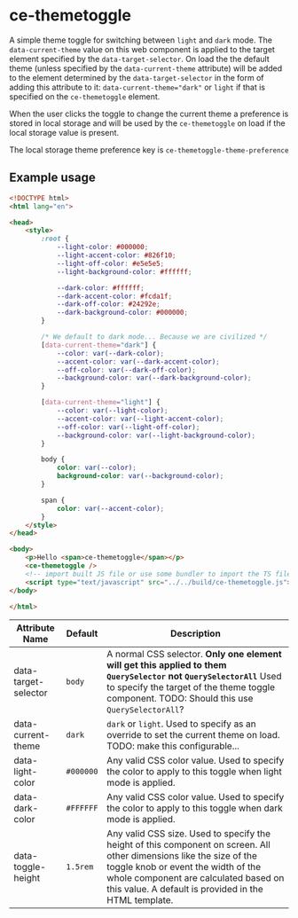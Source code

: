 # ce-themetoggle

A simple theme toggle for switching between `light` and `dark` mode. The `data-current-theme` value on this web component is applied to the target element specified by the `data-target-selector`. On load the the default theme (unless specified by the `data-current-theme` attribute) will be added to the element determined by the `data-target-selector` in the form of adding this attribute to it: `data-current-theme="dark"` or `light` if that is specified on the `ce-themetoggle` element.

When the user clicks the toggle to change the current theme a preference is stored in local storage and will be used by the `ce-themetoggle` on load if the local storage value is present.

The local storage theme preference key is `ce-themetoggle-theme-preference`

## Example usage

```html
<!DOCTYPE html>
<html lang="en">

<head>
    <style>
        :root {
            --light-color: #000000;
            --light-accent-color: #826f10;
            --light-off-color: #e5e5e5;
            --light-background-color: #ffffff;

            --dark-color: #ffffff;
            --dark-accent-color: #fcda1f;
            --dark-off-color: #24292e;
            --dark-background-color: #000000;
        }

        /* We default to dark mode... Because we are civilized */
        [data-current-theme="dark"] {
            --color: var(--dark-color);
            --accent-color: var(--dark-accent-color);
            --off-color: var(--dark-off-color);
            --background-color: var(--dark-background-color);
        }

        [data-current-theme="light"] {
            --color: var(--light-color);
            --accent-color: var(--light-accent-color);
            --off-color: var(--light-off-color);
            --background-color: var(--light-background-color);
        }

        body {
            color: var(--color);
            background-color: var(--background-color);
        }

        span {
            color: var(--accent-color);
        }
    </style>
</head>

<body>
    <p>Hello <span>ce-themetoggle</span></p>
    <ce-themetoggle />
    <!-- import built JS file or use some bundler to import the TS file! -->
    <script type="text/javascript" src="../../build/ce-themetoggle.js"></script>
</body>

</html>
```

|Attribute Name|Default|Description|
|-----|-----|-----|
|data-target-selector|`body`|A normal CSS selector. **Only one element will get this applied to them `QuerySelector` not `QuerySelectorAll`** Used to specify the target of the theme toggle component. TODO: Should this use `QuerySelectorAll`?|
|data-current-theme|`dark`|`dark` or `light`. Used to specify as an override to set the current theme on load. TODO: make this configurable...|
|data-light-color|`#000000`|Any valid CSS color value. Used to specify the color to apply to this toggle when light mode is applied.|
|data-dark-color|`#FFFFFF`|Any valid CSS color value. Used to specify the  color to apply to this toggle when dark mode is applied.|
|data-toggle-height|`1.5rem`|Any valid CSS size. Used to specify the height of this component on screen. All other dimensions like the size of the toggle knob or event the width of the whole component are calculated based on this value. A default is provided in the HTML template.|
